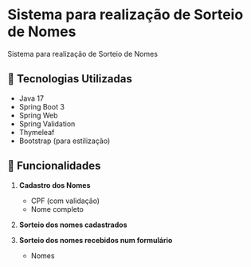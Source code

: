 # Sistema para realização de Sorteio de Nomes

Sistema para realização de Sorteio de Nomes

## 🚀 Tecnologias Utilizadas

- Java 17
- Spring Boot 3
- Spring Web
- Spring Validation
- Thymeleaf
- Bootstrap (para estilização)

## 📌 Funcionalidades

1. **Cadastro dos Nomes**

    - CPF (com validação)
    - Nome completo


2. **Sorteio dos nomes cadastrados**


3. **Sorteio dos nomes recebidos num formulário**

    - Nomes